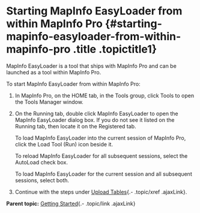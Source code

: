 Starting MapInfo EasyLoader from within MapInfo Pro {#starting-mapinfo-easyloader-from-within-mapinfo-pro .title .topictitle1}
===================================================

<div class="body taskbody">

<div class="section context">

MapInfo EasyLoader is a tool that ships with MapInfo Pro and can be
launched as a tool within MapInfo Pro.

</div>

To start MapInfo EasyLoader from within MapInfo Pro:

1.  <span class="ph cmd">In MapInfo Pro, on the <span
    class="ph uicontrol">HOME</span> tab, in the <span
    class="ph uicontrol">Tools</span> group, click <span
    class="ph uicontrol">Tools</span> to open the <span
    class="keyword wintitle">Tools Manager</span> window.</span>
2.  <span class="ph cmd">On the <span
    class="ph uicontrol">Running</span> tab, double click <span
    class="ph uicontrol">MapInfo EasyLoader</span> to open the <span
    class="keyword wintitle">MapInfo EasyLoader</span> dialog box. If
    you do not see it listed on the <span
    class="ph uicontrol">Running</span> tab, then locate it on the <span
    class="ph uicontrol">Registered</span> tab.</span>
    <div class="itemgroup info">

    To load MapInfo EasyLoader into the current session of MapInfo Pro,
    click the <span class="ph uicontrol">Load Tool (Run)</span> icon
    beside it.

    To reload MapInfo EasyLoader for all subsequent sessions, select the
    <span class="ph uicontrol">AutoLoad</span> check box.

    To load MapInfo EasyLoader for the current session and all
    subsequent sessions, select both.

    </div>

3.  <span class="ph cmd">Continue with the steps under [Upload
    Tables](guide/introduction/../uploading/uploadingtables.html){.-
    .topic/xref .ajaxLink}.</span>

<div class="section result">

</div>

</div>

<div class="related-links" functx="http://www.functx.com">

<div class="related-links-title">

</div>

<div class="familylinks">

<div class="parentlink">

**Parent topic:** [Getting
Started](guide/introduction/../../guide/introduction/gettingstarted.html){.-
.topic/link .ajaxLink}

</div>

</div>

</div>
